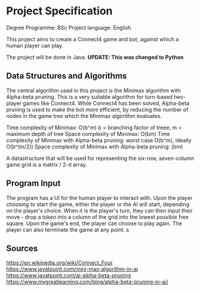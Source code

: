 # Project Specification

Degree Programme: BSc
Project language: English

This project aims to create a Connect4 game and bot, against which a human player can play.

The project will be done in Java. **UPDATE: This was changed to Python**

## Data Structures and Algorithms

The central algorithm used in this project is the Minimax algorithm with Alpha-beta pruning. This is a very suitable algorithm for turn-based two-player games like Connect4. While Connect4 has been solved, Alpha-beta pruning is used to make the bot more efficient, by reducing the number of nodes in the game tree which the Minimax algorithm evaluates.

Time complexity of Minimax: O(b^m) b = branching factor of treee, m = maximum depth of tree
Space complexity of Minimax: O(bm)
Time complexity of Minimax with Alpha-beta pruning: worst case O(b^m), ideally O(b^(m/2))
Space complexity of Minimax with Alpha-beta pruning: (bm)

A datastructure that will be used for representing the six-row, seven-column game grid is a matrix / 2-d array.

## Program Input
The program has a UI for the human player to interact with. Upon the player choosing to start the game, either the player or the AI will start, depending on the player's choice. When it is the player's turn, they can then input their move - drop a token into a column of the grid into the lowest possible free square. Upon the game's end, the player can choose to play again. The player can also terminate the game at any point.
s

## Sources
https://en.wikipedia.org/wiki/Connect_Four 
https://www.javatpoint.com/mini-max-algorithm-in-ai
https://www.javatpoint.com/ai-alpha-beta-pruning
https://www.mygreatlearning.com/blog/alpha-beta-pruning-in-ai/

